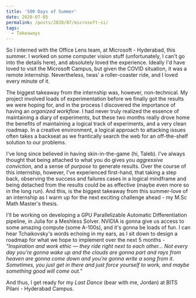 ```yaml
---
title: '500 Days of Summer'
date: 2020-07-05
permalink: /posts/2020/07/microsoft-si/
tags:
  - Takeaways
---
```


So I interned with the Office Lens team, at Microsoft - Hyderabad, this summer. I worked on some computer vision stuff (unfortunately, I can't go into the details here), and absolutely loved the experience. Ideally I'd have loved to visit the Microsoft Campus, but given the COVID situation, it was a remote internship. Nevertheless, twas' a roller-coaster ride, and I loved every minute of it.

The biggest takeaway from the internship was, however, non-technical. My project involved loads of experimentation before we finally got the results we were hoping for, and in the process I discovered the importance of having an _organized workflow_. I had never truly realized the essence of maintaining a diary of experiments, but these two months really drove home the benefits of maintaining a logical track of experiments, and a very clean roadmap. In a creative environment, a logical approach to attacking issues often takes a backseat as we frantically search the web for an off-the-shelf solution to our problems. 

I've long since believed in having skin-in-the-game (hi, Taleb). I've always thought that being attached to what you do gives you _aggressive conviction_, and a sense of _purpose_ to generate results. Over the course of this internship, however, I've experienced first-hand, that taking a step back, observing the success and failures cases in a logical mindframe and being detached from the results could be as effective (maybe even more so in the long run). And this, is the biggest takeaway from this summer-love of an internship as I warm up for the next exciting challenge ahead - my M.Sc Math Master's thesis. 

I'll be working on developing a GPU Parallelizable Automatic Differentiation pipeline, in Julia for a Meshless Solver. NVIDIA is gonna give us access to some amazing compute (some A-100s), and it's gonna be loads of fun. I can hear Tchaikovsky's words echoing in my ears, as I sit down to design a roadmap for what we hope to implement over the next 5 months - _"Inspiration and work ethic — they ride right next to each other... Not every day you’re gonna wake up and the clouds are gonna part and rays from heaven are gonna come down and you’re gonna write a song from it. Sometimes, you just get in there and just force yourself to work, and maybe something good will come out."_

And thus, I get ready for my _Last Dance_ (bear with me, Jordan) at BITS Pilani - Hyderabad Campus.
